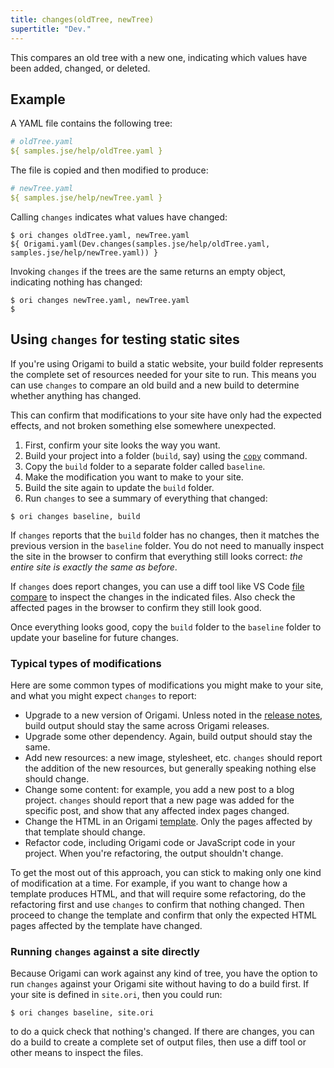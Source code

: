 ```yaml
---
title: changes(oldTree, newTree)
supertitle: "Dev."
---
```


This compares an old tree with a new one, indicating which values have been added, changed, or deleted.

## Example

A YAML file contains the following tree:

```yaml
# oldTree.yaml
${ samples.jse/help/oldTree.yaml }
```

The file is copied and then modified to produce:

```yaml
# newTree.yaml
${ samples.jse/help/newTree.yaml }
```

Calling `changes` indicates what values have changed:

```console
$ ori changes oldTree.yaml, newTree.yaml
${ Origami.yaml(Dev.changes(samples.jse/help/oldTree.yaml, samples.jse/help/newTree.yaml)) }
```

Invoking `changes` if the trees are the same returns an empty object, indicating nothing has changed:

```console
$ ori changes newTree.yaml, newTree.yaml
$
```

## Using `changes` for testing static sites

If you're using Origami to build a static website, your build folder represents the complete set of resources needed for your site to run. This means you can use `changes` to compare an old build and a new build to determine whether anything has changed.

This can confirm that modifications to your site have only had the expected effects, and not broken something else somewhere unexpected.

1. First, confirm your site looks the way you want.
2. Build your project into a folder (`build`, say) using the [`copy`](/builtins/dev/copy.html#copy-to-build) command.
3. Copy the `build` folder to a separate folder called `baseline`.
4. Make the modification you want to make to your site.
5. Build the site again to update the `build` folder.
6. Run `changes` to see a summary of everything that changed:

```console
$ ori changes baseline, build
```

If `changes` reports that the `build` folder has no changes, then it matches the previous version in the `baseline` folder. You do not need to manually inspect the site in the browser to confirm that everything still looks correct: _the entire site is exactly the same as before_.

If `changes` does report changes, you can use a diff tool like VS Code [file compare](https://learn.microsoft.com/en-us/visualstudio/ide/compare-with?view=vs-2022) to inspect the changes in the indicated files. Also check the affected pages in the browser to confirm they still look good.

Once everything looks good, copy the `build` folder to the `baseline` folder to update your baseline for future changes.

### Typical types of modifications

Here are some common types of modifications you might make to your site, and what you might expect `changes` to report:

- Upgrade to a new version of Origami. Unless noted in the [release notes](https://github.com/WebOrigami/origami/releases), build output should stay the same across Origami releases.
- Upgrade some other dependency. Again, build output should stay the same.
- Add new resources: a new image, stylesheet, etc. `changes` should report the addition of the new resources, but generally speaking nothing else should change.
- Change some content: for example, you add a new post to a blog project. `changes` should report that a new page was added for the specific post, and show that any affected index pages changed.
- Change the HTML in an Origami [template](/language/templates.html). Only the pages affected by that template should change.
- Refactor code, including Origami code or JavaScript code in your project. When you're refactoring, the output shouldn't change.

To get the most out of this approach, you can stick to making only one kind of modification at a time. For example, if you want to change how a template produces HTML, and that will require some refactoring, do the refactoring first and use `changes` to confirm that nothing changed. Then proceed to change the template and confirm that only the expected HTML pages affected by the template have changed.

### Running `changes` against a site directly

Because Origami can work against any kind of tree, you have the option to run `changes` against your Origami site without having to do a build first. If your site is defined in `site.ori`, then you could run:

```console
$ ori changes baseline, site.ori
```

to do a quick check that nothing's changed. If there are changes, you can do a build to create a complete set of output files, then use a diff tool or other means to inspect the files.
